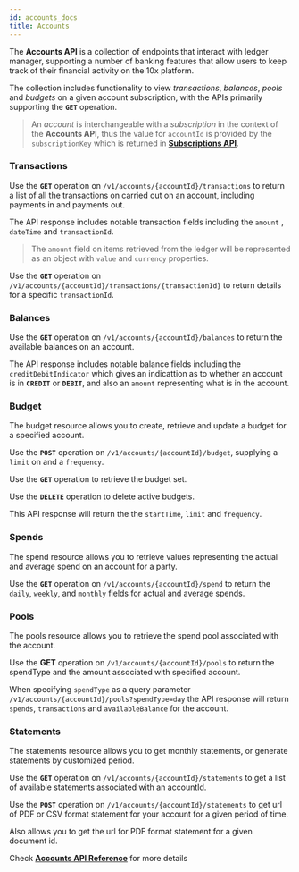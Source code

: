```yaml
---
id: accounts_docs
title: Accounts
---
```


The **Accounts API** is a collection of endpoints that interact with ledger manager, supporting a number of banking features that allow users to keep track of their financial activity on the 10x platform.    
  
The collection includes functionality to view *transactions*, *balances*, *pools* and *budgets* on a given account subscription, with the APIs primarily supporting the **`GET`** operation. 
  
> An *account* is interchangeable with a *subscription* in the context of the **Accounts API**, thus the value for `accountId` is provided by the `subscriptionKey` which is returned in [**Subscriptions API**](subscriptions.md).  


### Transactions

Use the **`GET`** operation on `/v1/accounts/{accountId}/transactions` to return a list of all the transactions on carried out on an account, including payments in and payments out. 
     
The API response includes notable transaction fields including the `amount` , `dateTime`  and `transactionId`.  
   
> The `amount` field on items retrieved from the ledger will be represented as an object with `value` and `currency` properties.  

Use the **`GET`** operation on `/v1/accounts/{accountId}/transactions/{transactionId}` to return details for a specific `transactionId`.


### Balances

Use the **`GET`** operation on `/v1/accounts/{accountId}/balances` to return the available balances on an account. 

The API response includes notable balance fields including the `creditDebitIndicator` which gives an indicattion as to whether an account is in **`CREDIT`** or **`DEBIT`**, and also an `amount` representing what is in the account.  

### Budget

The budget resource allows you to create, retrieve and update a budget for a specified account. 
  
Use the **`POST`** operation on `/v1/accounts/{accountId}/budget`, supplying a `limit` on and a `frequency`. 

Use the **`GET`** operation to retrieve the budget set. 

Use the **`DELETE`** operation to delete active budgets.

This API response will return the the `startTime`, `limit` and `frequency`. 

### Spends

The spend resource allows you to retrieve values representing the actual and average spend on an account for a party. 

Use the **`GET`** operation on `/v1/accounts/{accountId}/spend` to return the  `daily`, `weekly`, and `monthly` fields for actual and average spends. 

### Pools

The pools resource allows you to retrieve the spend pool associated with the account.
   
Use the **GET** operation on `/v1/accounts/{accountId}/pools` to return the spendType and the amount associated with specified account. 

When specifying `spendType` as a query parameter `/v1/accounts/{accountId}/pools?spendType=day` the API response will return `spends`, `transactions` and `availableBalance` for the account.

### Statements

The statements resource allows you to get monthly statements, or generate statements by customized period. 

Use the **`GET`** operation on `/v1/accounts/{accountId}/statements` to get a list of available statements associated with an accountId.

Use the **`POST`** operation on `/v1/accounts/{accountId}/statements` to get url of PDF or CSV format statement for your account for a given period of time.

Also allows you to get the url for PDF format statement for a given document id. 


Check [**Accounts API Reference**](/api-reference/#10x-banking-api-accounts) for more details